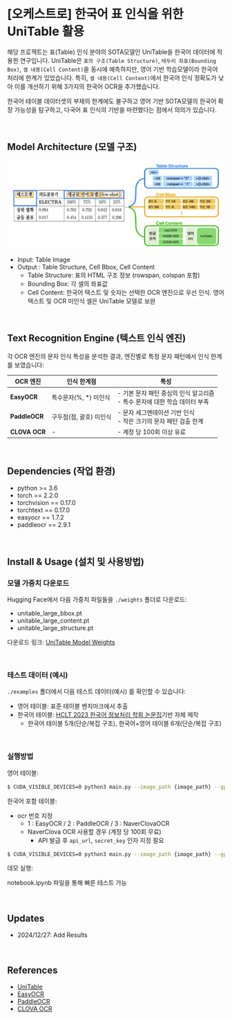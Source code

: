 # [오케스트로] 한국어 표 인식을 위한 UniTable 활용

해당 프로젝트는 표(Table) 인식 분야의 SOTA모델인 UniTable을 한국어 데이터에 적용한 연구입니다. 
UniTable은 `표의 구조(Table Structure)`, `테두리 좌표(Bounding Box)`, `셀 내용(Cell Content)`을 동시에 예측하지만, 영어 기반 학습모델이라 한국어 처리에 한계가 있었습니다. 
특히, `셀 내용(Cell Content)`에서 한국어 인식 정확도가 낮아 이를 개선하기 위해 3가지의 한국어 OCR을 추가했습니다.

한국어 테이블 데이터셋의 부재의 한계에도 불구하고 영어 기반 SOTA모델의 한국어 확장 가능성을 탐구하고, 다국어 표 인식의 기반을 마련했다는 점에서 의의가 있습니다.

<br/>

## Model Architecture (모델 구조)

![alt text](UniTable+OCR_architecture.png)

- Input: Table Image
- Output : Table Structure, Cell Bbox, Cell Content 
  * Table Structure: 표의 HTML 구조 정보 (rowspan, colspan 포함)
  * Bounding Box: 각 셀의 좌표값
  * Cell Content: 한국어 텍스트 및 숫자는 선택한 OCR 엔진으로 우선 인식. 영어 텍스트 및 OCR 미인식 셀은 UniTable 모델로 보완

<br/>


## Text Recognition Engine (텍스트 인식 엔진) 
각 OCR 엔진의 문자 인식 특성을 분석한 결과, 엔진별로 특정 문자 패턴에서 인식 한계를 보였습니다:

| **OCR 엔진**   | **인식 한계점**                 | **특성**                                   |
|----------------|--------------------------------|--------------------------------------------------|
| **EasyOCR**    | 특수문자(%, *) 미인식           | - 기본 문자 패턴 중심의 인식 알고리즘            <br>- 특수 문자에 대한 학습 데이터 부족             |
| **PaddleOCR**  | 구두점(점, 괄호) 미인식         | - 문자 세그멘테이션 기반 인식                    <br>- 작은 크기의 문자 패턴 검출 한계              |
| **CLOVA OCR**  | -                | - 계정 당 100회 이상 유료                 |





<br/>

## Dependencies (작업 환경)

- python >= 3.6
- torch == 2.2.0
- torchvision == 0.17.0
- torchtext == 0.17.0
- easyocr == 1.7.2
- paddleocr == 2.9.1



<br/>


## Install & Usage (설치 및 사용방법)
### 모델 가중치 다운로드

Hugging Face에서 다음 가중치 파일들을 `./weights` 폴더로 다운로드:
- unitable_large_bbox.pt
- unitable_large_content.pt
- unitable_large_structure.pt

다운로드 링크: [UniTable Model Weights](https://huggingface.co/poloclub/UniTable/tree/main)

<br/>

### 테스트 데이터 (예시)

`./examples` 폴더에서 다음 테스트 데이터(예시) 를 확인할 수 있습니다:

- 영어 테이블: 표준 테이블 벤치마크에서 추출
- 한국어 테이블: [HCLT 2023 한국어 정보처리 학회 논문집](http://www.hclt.kr/symp/?lnb=conference)기반 자체 제작
   *  한국어 테이블 5개(단순/복잡 구조), 한국어+영어 테이블 6개(단순/복잡 구조) 

<br/>

### 실행방법
영어 테이블:
```bash
$ CUDA_VISIBLE_DEVICES=0 python3 main.py --image_path {image_path} --gpu
```

한국어 포함 테이블:
- ocr 번호 지정 
  - 1 : EasyOCR / 2 : PaddleOCR / 3 : NaverClovaOCR
  - NaverClova OCR 사용할 경우 (계정 당 100회 무료) 
    - API 발급 후 `api_url`, `secret_key` 인자 지정 필요
```bash
$ CUDA_VISIBLE_DEVICES=0 python3 main.py --image_path {image_path} --gpu --korean --ocr {ocr_number} 
```


데모 실행:

notebook.ipynb 파일을 통해 빠른 테스트 가능


<br/>



## Updates

- 2024/12/27: Add Results


<br/>

## References
- [UniTable](https://github.com/poloclub/unitable)
- [EasyOCR](https://github.com/JaidedAI/EasyOCR)
- [PaddleOCR](https://github.com/PaddlePaddle/PaddleOCR)
- [CLOVA OCR](https://www.ncloud.com/product/aiService/ocr)